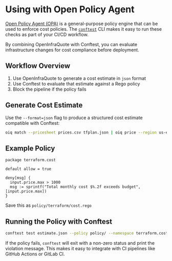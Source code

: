 # Using with Open Policy Agent

[Open Policy Agent (OPA)](https://www.openpolicyagent.org/) is a general-purpose policy engine that can be used to enforce cost policies. The [`conftest`](https://www.conftest.dev/) CLI makes it easy to run these checks as part of your CI/CD workflow.

By combining OpenInfraQuote with Conftest, you can evaluate infrastructure changes for cost compliance before deployment.

## Workflow Overview

1. Use OpenInfraQuote to generate a cost estimate in `json` format
2. Use Conftest to evaluate that estimate against a Rego policy
3. Block the pipeline if the policy fails

## Generate Cost Estimate

Use the `--format=json` flag to produce a structured cost estimate compatible with Conftest:

```bash
oiq match --pricesheet prices.csv tfplan.json | oiq price --region us-east-1 --format=json > estimate.json
```

## Example Policy

```rego
package terraform.cost

default allow = true

deny[msg] {
  input.price.max > 1000
  msg := sprintf("Total monthly cost $%.2f exceeds budget", [input.price.max])
}
```

Save this as `policy/terraform/cost.rego`

## Running the Policy with Conftest

```bash
conftest test estimate.json --policy policy/ --namespace terraform.cost
```

If the policy fails, `conftest` will exit with a non-zero status and print the violation message. This makes it easy to integrate with CI pipelines like GitHub Actions or GitLab CI.
